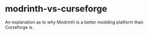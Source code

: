 # modrinth-vs-curseforge
An explanation as to why Modrinth is a better modding platform than Curseforge is.

